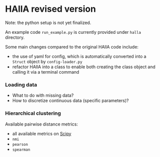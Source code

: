 # HAllA revised version

Note: the python setup is not yet finalized.

An example code `run_example.py` is currently provided under `halla` directory.

Some main changes compared to the original HAllA code include:

- the use of yaml for config, which is automatically converted into a `Struct` object by `config-loader.py`
- refactor HAllA into a class to enable both creating the class object and calling it via a terminal command

### Loading data

- What to do with missing data?
- How to discretize continuous data (specific parameters)?

### Hierarchical clustering

Available pairwise distance metrics:
- all available metrics on [Scipy](https://docs.scipy.org/doc/scipy/reference/generated/scipy.spatial.distance.pdist.html)
- `nmi`
- `pearson`
- `spearman`